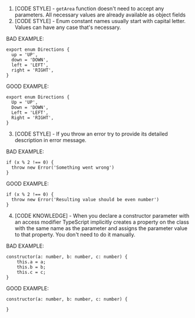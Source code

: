 1. [CODE STYLE] - `getArea` function doesn't need to accept any parameters. All necessary values are already available as object fields
2. [CODE STYLE] - Enum constant names usually start with capital letter. Values can have any case that's necessary.

BAD EXAMPLE:

```
export enum Directions {
  up = 'UP',
  down = 'DOWN',
  left = 'LEFT',
  right = 'RIGHT',
}
```

GOOD EXAMPLE:

```
export enum Directions {
  Up = 'UP',
  Down = 'DOWN',
  Left = 'LEFT',
  Right = 'RIGHT',
}
```

3. [CODE STYLE] - If you throw an error try to provide its detailed description in error message.

BAD EXAMPLE:

```
if (x % 2 !== 0) {
  throw new Error('Something went wrong')
}
```

GOOD EXAMPLE:

```
if (x % 2 !== 0) {
  throw new Error('Resulting value should be even number')
}
```

4. [CODE KNOWLEDGE] - When you declare a constructor parameter with an access modifier TypeScript implicitly creates a property on the class with the same name as the parameter and assigns the parameter value to that property. You don't need to do it manually.

BAD EXAMPLE:

```
constructor(a: number, b: number, c: number) {
    this.a = a;
    this.b = b;
    this.c = c;
}
```

GOOD EXAMPLE:

```
constructor(a: number, b: number, c: number) {

}
```
